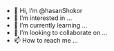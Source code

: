 - 👋 Hi, I’m @hasanShokor
- 👀 I’m interested in ...
- 🌱 I’m currently learning ...
- 💞️ I’m looking to collaborate on ...
- 📫 How to reach me ...

<!---
hasanShokor/hasanShokor is a ✨ special ✨ repository because its `README.md` (this file) appears on your GitHub profile.
You can click the Preview link to take a look at your changes.
--->

